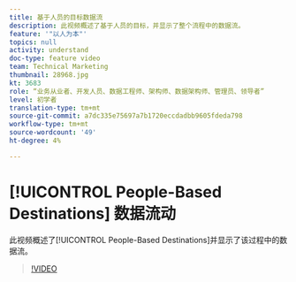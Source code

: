 ```yaml
---
title: 基于人员的目标数据流
description: 此视频概述了基于人员的目标，并显示了整个流程中的数据流。
feature: '"以人为本"'
topics: null
activity: understand
doc-type: feature video
team: Technical Marketing
thumbnail: 28968.jpg
kt: 3683
role: “业务从业者、开发人员、数据工程师、架构师、数据架构师、管理员、领导者”
level: 初学者
translation-type: tm+mt
source-git-commit: a7dc335e75697a7b1720eccdadbb9605fdeda798
workflow-type: tm+mt
source-wordcount: '49'
ht-degree: 4%

---
```



# [!UICONTROL People-Based Destinations] 数据流动

此视频概述了[!UICONTROL People-Based Destinations]并显示了该过程中的数据流。

>[!VIDEO](https://video.tv.adobe.com/v/28968/?quality=12)
